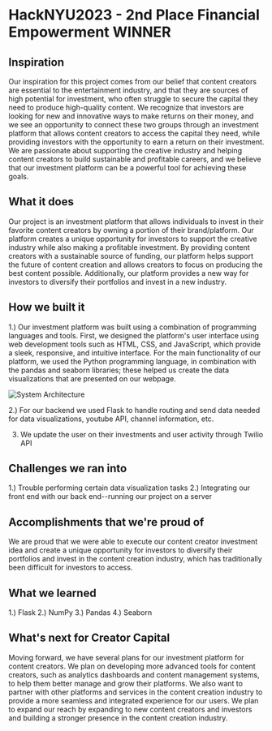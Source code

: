 # HackNYU2023 - 2nd Place Financial Empowerment WINNER


## Inspiration
Our inspiration for this project comes from our belief that content creators are essential to the entertainment industry, and that they are sources of high potential for investment, who often struggle to secure the capital they need to produce high-quality content. We recognize that investors are looking for new and innovative ways to make returns on their money, and we see an opportunity to connect these two groups through an investment platform that allows content creators to access the capital they need, while providing investors with the opportunity to earn a return on their investment. We are passionate about supporting the creative industry and helping content creators to build sustainable and profitable careers, and we believe that our investment platform can be a powerful tool for achieving these goals.

## What it does
Our project is an investment platform that allows individuals to invest in their favorite content creators by owning a portion of their brand/platform. Our platform creates a unique opportunity for investors to support the creative industry while also making a profitable investment. By providing content creators with a sustainable source of funding, our platform helps support the future of content creation and allows creators to focus on producing the best content possible. Additionally, our platform provides a new way for investors to diversify their portfolios and invest in a new industry. 

## How we built it
1.) Our investment platform was built using a combination of programming languages and tools. First, we designed the platform's user interface using web development tools such as HTML, CSS, and JavaScript, which provide a sleek, responsive, and intuitive interface. For the main functionality of our platform, we used the Python programming language, in combination with the pandas and seaborn libraries; these helped us create the data visualizations that are presented on our webpage. 

![System Architecture](https://gateway.estuary.tech/gw/ipfs/bafkreiaa6gt3rr4eynjwl53onqycbltulhf46r4nfhen5swezwtmaunt7m)

2.) For our backend we used Flask to handle routing and send data needed for data visualizations, youtube API, channel information, etc. 

3. We update the user on their investments and user activity through Twilio API

## Challenges we ran into
1.) Trouble performing certain data visualization tasks
2.) Integrating our front end with our back end--running our project on a server

## Accomplishments that we're proud of
We are proud that we were able to execute our content creator investment idea and create a unique opportunity for investors to diversify their portfolios and invest in the content creation industry, which has traditionally been difficult for investors to access.

## What we learned
1.) Flask
2.) NumPy
3.) Pandas
4.) Seaborn

## What's next for Creator Capital
Moving forward, we have several plans for our investment platform for content creators. We plan on developing more advanced tools for content creators, such as analytics dashboards and content management systems, to help them better manage and grow their platforms. We also want to partner with other platforms and services in the content creation industry to provide a more seamless and integrated experience for our users. We plan to expand our reach by expanding to new content creators and investors and building a stronger presence in the content creation industry.



